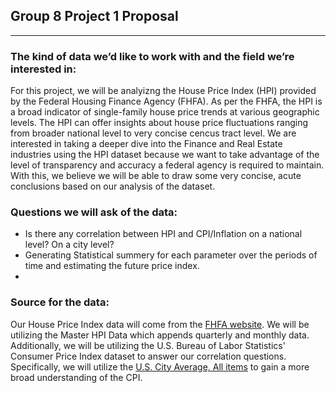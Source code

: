 ## __Group 8 Project 1 Proposal__

--- 

### __The kind of data we’d like to work with and the field we’re interested in:__

For this project, we will be analyizng the House Price Index (HPI) provided by the Federal Housing Finance Agency (FHFA). As per the FHFA, the HPI is a broad indicator of single-family house price trends at various geographic levels. The HPI can offer insights about house price fluctuations ranging from broader national level to very concise cencus tract level. We are interested in taking a deeper dive into the Finance and Real Estate industries using the HPI dataset because we want to take advantage of the level of transparency and accuracy a federal agency is required to maintain. With this, we believe we will be able to draw some very concise, acute conclusions based on our analysis of the dataset.

### __Questions we will ask of the data:__

- Is there any correlation between HPI and CPI/Inflation on a national level? On a city level?
- Generating Statistical summery for each parameter over the periods of time and estimating the future price index.
- 

### __Source for the data:__

Our House Price Index data will come from the [FHFA website](https://www.fhfa.gov/DataTools/Downloads/Pages/House-Price-Index-Datasets.aspx). We will be utilizing the Master HPI Data which appends quarterly and monthly data. Additionally, we will be utilizing the U.S. Bureau of Labor Statistics' Consumer Price Index dataset to answer our correlation questions. Specifically, we will utilize the [U.S. City Average, All items](https://www.bls.gov/cpi/data.htm) to gain a more broad understanding of the CPI.
